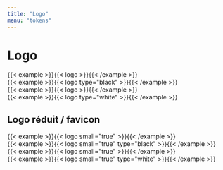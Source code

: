 ```yaml
---
title: "Logo"
menu: "tokens"
---
```


# Logo

<div class="logos">
    <div>
        <div>{{< example >}}{{< logo >}}{{< /example >}}</div>
        <div>{{< example >}}{{< logo type="black" >}}{{< /example >}}</div>
    </div>
    <div class="dark">
        <div>{{< example >}}{{< logo >}}{{< /example >}}</div>
        <div>{{< example >}}{{< logo type="white" >}}{{< /example >}}</div>
    </div>
</div>

## Logo réduit / favicon

<div class="logos">
    <div>
        <div>{{< example >}}{{< logo small="true" >}}{{< /example >}}</div>
        <div>{{< example >}}{{< logo small="true" type="black" >}}{{< /example >}}</div>
    </div>
    <div class="dark">
        <div>{{< example >}}{{< logo small="true" >}}{{< /example >}}</div>
        <div>{{< example >}}{{< logo small="true" type="white" >}}{{< /example >}}</div>
    </div>
</div>
